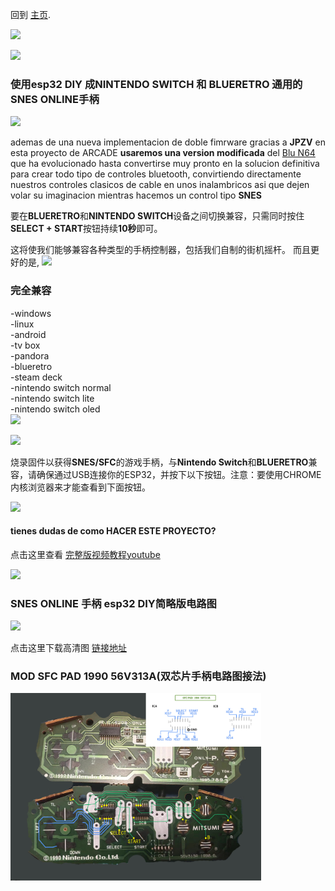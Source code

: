 
回到 [主页](index.md).

<img src="imagenes/snes.png"
height="250">


<img src="imagenes/line.png"
height="5">

### 使用esp32 DIY 成**NINTENDO SWITCH** 和 **BLUERETRO** 通用的SNES ONLINE手柄
<img src="imagenes/line.png"
height="5">

ademas de una nueva implementacion de doble fimrware gracias a **JPZV** en esta proyecto de ARCADE **usaremos una version modificada** del [Blu N64](https://github.com/JPZV/BluN64-ESP32) que ha evolucionado hasta convertirse muy pronto en la solucion definitiva para crear todo tipo de controles bluetooth, convirtiendo directamente nuestros controles clasicos de cable en unos inalambricos asi que dejen volar su imaginacion mientras hacemos un control tipo **SNES**

要在**BLUERETRO**和**NINTENDO SWITCH**设备之间切换兼容，只需同时按住**SELECT + START**按钮持续**10秒**即可。

这将使我们能够兼容各种类型的手柄控制器，包括我们自制的街机摇杆。
而且更好的是, 
<img src="imagenes/line.png"
height="5">
### 完全兼容

-windows <br/>
-linux <br/>
-android <br/>
-tv box <br/>
-pandora <br/>
-blueretro <br/>
-steam deck <br/>
-nintendo switch normal <br/>
-nintendo switch lite <br/>
-nintendo switch oled <br/>
<img src="imagenes/line.png"
height="5">

<img src="imagenes/line.png"
height="5">

烧录固件以获得**SNES/SFC**的游戏手柄，与**Nintendo Switch**和**BLUERETRO**兼容，请确保通过USB连接你的ESP32，并按下以下按钮。注意：要使用CHROME内核浏览器来才能查看到下面按钮。


<script type="module" src="install-button.js?module"></script>
<esp-web-install-button manifest="firmware/firmware_build/SNES-UNIVERSAL-JPZV/manifest.json"></esp-web-install-button>

<img src="imagenes/line.png"
height="5">


#### tienes dudas de como HACER ESTE PROYECTO?


点击这里查看 [完整版视频教程youtube](https://youtu.be/1csYLMaxqUY)  


<img src="imagenes/line.png"
height="5">

### SNES ONLINE 手柄 esp32 DIY简略版电路图

<img src="imagenes/diagrama-snes-lite.jpg"
height="300">

点击这里下载高清图 [链接地址](https://www.mundoyakara.com/2022/09/como-hacer-control-snes-classic-edition.html)

### MOD SFC PAD  1990  56V313A(双芯片手柄电路图接法)
<img src="imagenes/SFC%20PAD%20%201990%20%2056V313A.jpg"
height="300">



